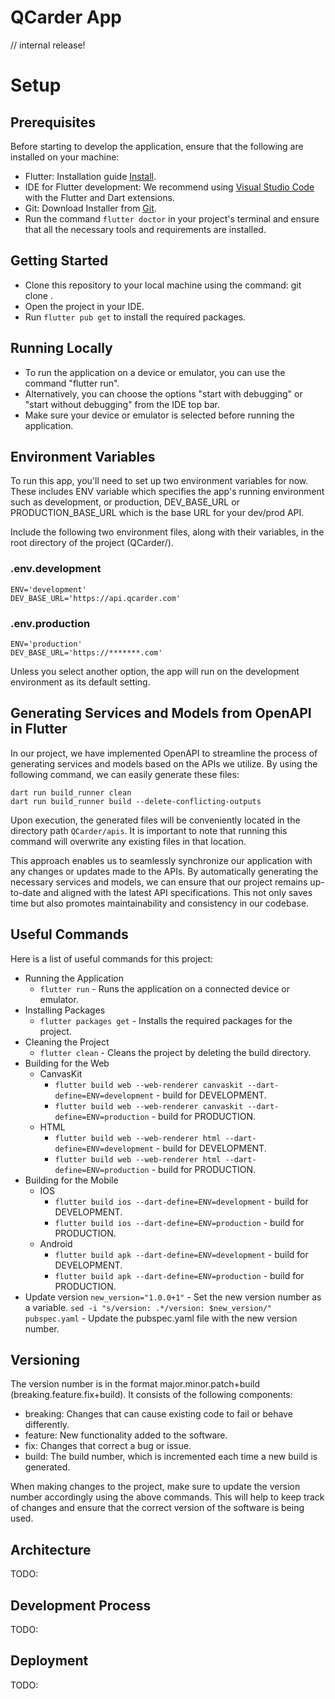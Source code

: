 # QCarder App
// internal release!

# Setup
## Prerequisites

Before starting to develop the application, ensure that the following are installed on your machine:

- Flutter: Installation guide [Install](https://docs.flutter.dev/get-started/install).
- IDE for Flutter development: We recommend using [Visual Studio Code](https://code.visualstudio.com/)
  with the Flutter and Dart extensions.
- Git: Download Installer from [Git](https://git-scm.com/download/win).
- Run the command `flutter doctor` in your project's terminal and ensure that all the necessary
  tools and requirements are installed.

## Getting Started

- Clone this repository to your local machine using the command: git clone <repository-url>.
- Open the project in your IDE.
- Run `flutter pub get` to install the required packages.

## Running Locally

- To run the application on a device or emulator, you can use the command "flutter run".
- Alternatively, you can choose the options "start with debugging" or "start without debugging" from the IDE top bar.
- Make sure your device or emulator is selected before running the application.

## Environment Variables

To run this app, you'll need to set up two environment variables for now. These includes ENV variable which
specifies the app's running environment such as development, or production,
DEV_BASE_URL or PRODUCTION_BASE_URL which is the base URL for your dev/prod API.

Include the following two environment files, along with their variables, in the root directory of the project (QCarder/).
  ### .env.development
    ENV='development'
    DEV_BASE_URL='https://api.qcarder.com'

  ### .env.production
    ENV='production'
    DEV_BASE_URL='https://*******.com'

Unless you select another option, the app will run on the development environment as its default setting.

## Generating Services and Models from OpenAPI in Flutter

In our project, we have implemented OpenAPI to streamline the process of generating services and models based on the APIs we utilize. By using the following command, we can easily generate these files:

```
dart run build_runner clean
dart run build_runner build --delete-conflicting-outputs
```

Upon execution, the generated files will be conveniently located in the directory path `QCarder/apis`. It is important to note that running this command will overwrite any existing files in that location.

This approach enables us to seamlessly synchronize our application with any changes or updates made to the APIs. By automatically generating the necessary services and models, we can ensure that our project remains up-to-date and aligned with the latest API specifications. This not only saves time but also promotes maintainability and consistency in our codebase.
## Useful Commands

Here is a list of useful commands for this project:

- Running the Application
  - `flutter run` - Runs the application on a connected device or emulator.
- Installing Packages
  - `flutter packages get` - Installs the required packages for the project.
- Cleaning the Project
  - `flutter clean` - Cleans the project by deleting the build directory.
- Building for the Web
  - CanvasKit
    - `flutter build web --web-renderer canvaskit --dart-define=ENV=development` - build for DEVELOPMENT.
    - `flutter build web --web-renderer canvaskit --dart-define=ENV=production` - build for PRODUCTION.
  - HTML
    - `flutter build web --web-renderer html --dart-define=ENV=development` - build for DEVELOPMENT.
    - `flutter build web --web-renderer html --dart-define=ENV=production` - build for PRODUCTION.
- Building for the Mobile
  - IOS
    - `flutter build ios --dart-define=ENV=development` - build for DEVELOPMENT.
    - `flutter build ios --dart-define=ENV=production` - build for PRODUCTION.
  - Android
    - `flutter build apk --dart-define=ENV=development` - build for DEVELOPMENT.
    - `flutter build apk --dart-define=ENV=production` - build for PRODUCTION.
- Update version
  `new_version="1.0.0+1"` - Set the new version number as a variable.
  `sed -i "s/version: .*/version: $new_version/" pubspec.yaml` - Update the pubspec.yaml file with the new version number.

## Versioning

The version number is in the format major.minor.patch+build (breaking.feature.fix+build). It consists of the following components:

- breaking: Changes that can cause existing code to fail or behave differently.
- feature: New functionality added to the software.
- fix: Changes that correct a bug or issue.
- build: The build number, which is incremented each time a new build is generated.

When making changes to the project, make sure to update the version number accordingly using the above commands.
This will help to keep track of changes and ensure that the correct version of the software is being used.

## Architecture

TODO:

## Development Process
TODO:

## Deployment
TODO:
